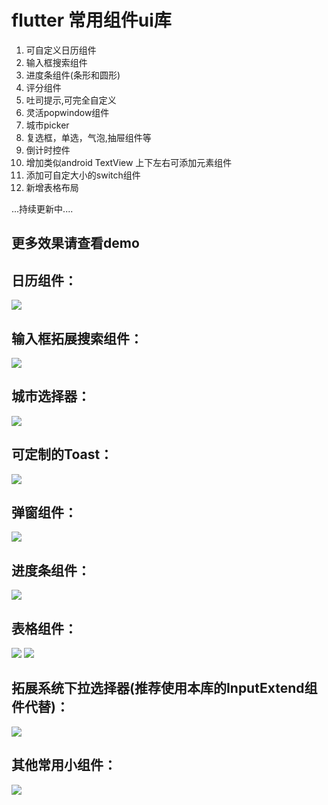 
# flutter 常用组件ui库
 1. 可自定义日历组件
 2. 输入框搜索组件
 3. 进度条组件(条形和圆形)
 4. 评分组件
 5. 吐司提示,可完全自定义
 6. 灵活popwindow组件
 7. 城市picker
 8. 复选框，单选，气泡,抽屉组件等
 9. 倒计时控件
 10. 增加类似android TextView 上下左右可添加元素组件
 11. 添加可自定大小的switch组件
 12. 新增表格布局

  ...持续更新中....

## 更多效果请查看demo


## 日历组件：

![](https://github.com/zhengzaihong/uikit/blob/master/images/calendar.gif)


## 输入框拓展搜索组件：

![](https://github.com/zhengzaihong/uikit/blob/master/images/inputextentd.gif)


## 城市选择器：
![](https://github.com/zhengzaihong/uikit/blob/master/images/citypicker.gif)


## 可定制的Toast：
![](https://github.com/zhengzaihong/uikit/blob/master/images/toast.gif)

## 弹窗组件：
![](https://github.com/zhengzaihong/uikit/blob/master/images/popwindow.gif)


## 进度条组件：
![](https://github.com/zhengzaihong/uikit/blob/master/images/progressbar.gif)


## 表格组件：
![](https://github.com/zhengzaihong/uikit/blob/master/images/tabview1.png)
![](https://github.com/zhengzaihong/uikit/blob/master/images/tabview2.png)

## 拓展系统下拉选择器(推荐使用本库的InputExtend组件代替)：
![](https://github.com/zhengzaihong/uikit/blob/master/images/asyncdrop.gif)



## 其他常用小组件：
![](https://github.com/zhengzaihong/uikit/blob/master/images/widgets.gif)

